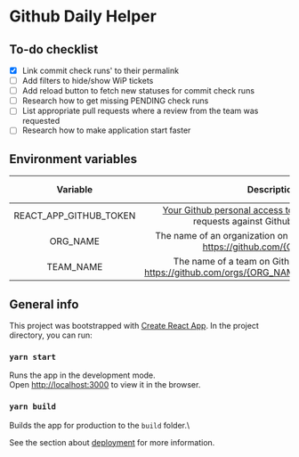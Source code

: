 # Github Daily Helper

## To-do checklist

- [x] Link commit check runs' to their permalink
- [ ] Add filters to hide/show WiP tickets
- [ ] Add reload button to fetch new statuses for commit check runs
- [ ] Research how to get missing PENDING check runs
- [ ] List appropriate pull requests where a review from the team was requested
- [ ] Research how to make application start faster

## Environment variables

| Variable | Description | Default value |
|:---:|:---:|:---:|
| REACT_APP_GITHUB_TOKEN | [Your Github personal access token](https://github.com/settings/tokens). Needed to make requests against Github GraphQL API. | - |
| ORG_NAME | The name of an organization on Github. Can be found at https://github.com/{ORG_NAME}. | ePages-de |
| TEAM_NAME | The name of a team on Github. Can be found at https://github.com/orgs/{ORG_NAME}/teams/{TEAM_NAME}. | team-black |

## General info

This project was bootstrapped with [Create React App](https://github.com/facebook/create-react-app).
In the project directory, you can run:

### `yarn start`

Runs the app in the development mode.\
Open [http://localhost:3000](http://localhost:3000) to view it in the browser.

### `yarn build`

Builds the app for production to the `build` folder.\

See the section about [deployment](https://facebook.github.io/create-react-app/docs/deployment) for more information.
